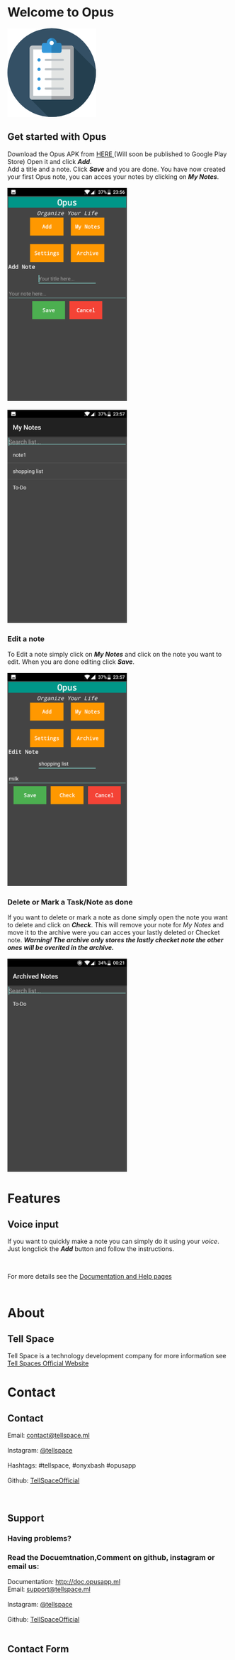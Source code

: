 # Welcome to Opus
<img src="OpusAppLogo.png">
<br>

## Get started with Opus

Download the Opus APK from <a href="https://drive.google.com/uc?export=download&id=0B6FSSEN7obfyaFMxczRZNWp3Ujg"> HERE </a>
(Will soon be published to Google Play Store)
Open it and click ***Add***.<br>
Add a title and a note.
Click ***Save*** and you are done.
You have now created your first Opus note, you can acces your notes by clicking on ***My Notes***.
<br>
<br>
<img src="Screenshot_20170603-235646.png" width="270" height="480">
<br>
<br>
<img src="Screenshot_20170603-235728.png" width="270" height="480">
<br>

### Edit a note

To Edit a note simply click on ***My Notes*** and click on the note you want to edit.
When you are done editing click ***Save***.
<br>
<br>
<img src="Screenshot_20170603-235737.png" width="270" height="480">
<br>

### Delete or Mark a Task/Note as done

If you want to delete or mark a note as done simply open the note you want to delete and click on ***Check***. This will remove your note for _My Notes_ and move it to the archive were you can acces your lastly deleted or Checket note.
***Warning! The archive only stores the lastly checket note the other ones will be overited in the archive.***
<br>
<br>
<img src="Screenshot_20170604-002200.png" width="270" height="480">
<br>

# Features

## Voice input

If you want to quickly make a note you can simply do it using your _voice_. Just longclick the ***Add*** button and follow the instructions.

<br>

For more details see the <a href="http://doc.opusapp.ml"> Documentation and Help pages </a>
<br>
<br>
# About

## Tell Space

Tell Space is a technology development company for more information see <a href="http://tellspace.ml"> Tell Spaces Official Website </a>

# Contact
## Contact
Email: contact@tellspace.ml
<br>
<br>
Instagram: <a href="http://www.instagram.com/tellspace/"> @tellspace </a>
<br>
<br>
Hashtags: #tellspace, #onyxbash #opusapp
<br>
<br>
Github: <a href="https://github.com/TellSpaceOfficial"> TellSpaceOfficial </a>
<br>
<br>
<br>
## Support
### Having problems?
### Read the Docuemtnation,Comment on github, instagram or email us:
Documentation: <a href="doc.opusapp.ml"> http://doc.opusapp.ml </a>
<br>
Email: support@tellspace.ml
<br>
<br>
Instagram: <a href="http://www.instagram.com/tellspace/"> @tellspace </a>
<br>
<br>
Github: <a href="https://github.com/TellSpaceOfficial"> TellSpaceOfficial </a>
<br> <br>
## Contact Form
<br>
<br>
